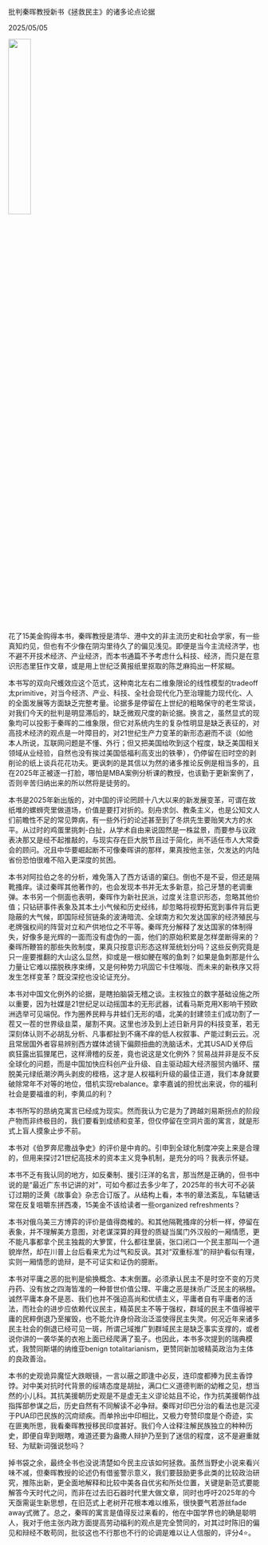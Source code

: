 批判秦晖教授新书《拯救民主》的诸多论点论据

2025/05/05

<img src="https://github.com/user-attachments/assets/63fe83ec-25a2-48a9-a40f-eeb4fb2bb80a" width="30%" height="30%">


花了15美金购得本书，秦晖教授是清华、港中文的非主流历史和社会学家，有一些真知灼见，但也有不少像在阴沟里待久了的偏见浅见。即便是当今主流经济学，也不避不开技术经济、产业经济，而本书通篇不予考虑什么科技、经济，而只是在意识形态里狂作文章，或是用上世纪泛黄报纸里抠取的陈芝麻捣出一杯浆糊。

本书写的双向尺蠖效应这个范式，这种南北左右二维象限论的线性模型的tradeoff太primitive，对当今经济、产业、科技、全社会现代化乃至治理能力现代化、人的全面发展等方面缺乏完整考量。论据多是停留在上世纪的粗略保守的老生常谈，对我们今天的批判是明显滞后的，缺乏微观尺度的新论据。换言之，虽然显式的现象均可以投影于秦晖的二维象限，但它对系统内生的复杂性明显是缺乏表征的，对高技术经济的观点是一叶障目的，对21世纪生产力变革的新形态避而不谈（如他本人所说，互联网问题是不懂、外行；但又把美国给吹到这个程度，缺乏美国相关领域从业经验，自然也没有挨过美国低福利高支出的铁拳），仍停留在旧时空的剥削论的纸上谈兵花花功夫。更讽刺的是其信以为然的诸多推论反例是相当多的，且在2025年正被逐一打脸，哪怕是MBA案例分析课的教授，也该勤于更新案例了，否则辛苦归纳出来的所以然将是徒劳的。

本书是2025年新出版的，对中国的评论罔顾十八大以来的新发展变革，可谓在故纸堆的螺蛳壳里做道场，价值是要打对折的。刻舟求剑、教条主义，也是公知文人们前瞻性不足的常见弊病，有一些外行的论述甚至到了冬烘先生要贻笑大方的水平。从过时的鸡蛋里挑刺-白扯，从学术自由来说固然是一株盆景，而要参与议政表决那又是经不起推敲的，与现实存在巨大脱节且过于简化，尚不适任市人大常委会的顾问。况且中华要崛起断不可像秦晖讲的那样，果真按他主张，欠发达的内陆省份恐怕很难不陷入更深度的贫困。

本书对阿拉伯之冬的分析，难免落入了西方话语的窠臼。倒也不是不妥，但还是隔靴搔痒。读过秦晖其他著作的，也会发现本书并无太多新意，拾己牙慧的老调重弹。本书另一个侧面也表明，秦晖作为新社民派，过度关注意识形态，忽略其他价值；只钻研事件表象及其本土小气候和历史经纬，却忽略将视野拓宽到事件背后更隐蔽的大气候，即国际经贸链条的波涛暗流、全球南方和欠发达国家的经济殖民与老牌强权间的阵营对立和产供地位之不平等。秦晖充分解释了发达国家的体制得失，好像多是光辉的一面而没有虚伪的一面，他们的原始积累是怎样垄断得来的？秦晖所鞭笞的那些失败制度，果真只按意识形态这样笼统划分吗？这些反例究竟是只一座要推翻的大山这么显然，抑或是一根如鲠在喉的鱼刺？如果是鱼刺那是什么力量让它难以摆脱秩序束缚，又是何种势力巩固它卡住喉咙、而未来的新秩序又将发生怎样变革？既没深挖也没论证充分。

本书对中国文化例外的论据，是瞎拍脑袋无稽之谈。主权独立的数字基础设施之所以重要，因为社媒是21世纪足以动摇国本的无形武器，试看马斯克用X影响干预欧洲选举可见端倪。作为圈养民粹与井蛙们无形的墙，北美的封建领主们成功割了一茬又一茬的世界级韭菜，屡割不爽。这里也涉及到上述日新月异的科技变革，若无深刻体认则不必胡乱分析、凡事都扯到不痛不痒的低人权叙事、产能过剩云云。况且常居国外者容易辨别西方媒体滤镜下偏颇扭曲的洗脑话术，尤其USAID关停后疯狂露出狐狸尾巴，这样滑稽的反差，竟也说这是文化例外？贸易战并非是反不反全球化的问题，而是中国加快应科创产业升级、自主驱动超大经济服贸内循环、摆脱美元绿纸潮汐两头剥皮的桎梏，这才是人权福利升级的最佳正道，我们本身就要破除常年不对等的地位，借机实现rebalance。拿李嘉诚的担忧出来说，你的福利社会是要福谁的利，李黄瓜的利？

本书所写的昂纳克寓言已经成为现实。然而我认为它是为了跨越刘易斯拐点的阶段产物而非终极目的，我们要看到成绩和变革，但仅停留在空洞片面的寓言，就是形式上盲人摸象止步不前。

本书对《伯罗奔尼撒战争史》的评价是中肯的。引申到全球化制度冲突上来是合理的，但用来探讨21世纪高技术的资本主义竞争机制，是充分的吗？我表示怀疑。

本书不乏有我认同的地方，如反秦制、援引汪洋的名言，那当然是正确的，但书中说的是“最近广东书记讲的对”，可如今都过去多少年了，2025年的书大可不必装订过期的泛黄《故事会》杂志合订版了。从结构上看，本书的章法紊乱，车轱辘话常在反复咀嚼东拼西凑，15美金不该给读者一些organized refreshments？

本书对俄乌美三方博弈的评价是值得商榷的。和其他隔靴搔痒的分析一样，停留在表象，并不理解美方意图，对老谋深算的拜登的质疑当属门外汉般的一厢情愿，更不能凡事都拿个民主独裁的大箩筐，什么都往里装，张口闭口一个民主那叫一个道貌岸然，却在川普上台后看来尤为过气和反讽。其对“双重标准”的辩护看似有理，实则一厢情愿的诡辩，是不可证实和证伪的臆断。

本书对平庸之恶的批判是偷换概念、本末倒置。必须承认民主不是时空不变的万灵丹药、没有放之四海皆准的一种普世价值公理、平庸之恶是抹杀广泛民主的祸根。诚然平庸本身不是恶、我们也并不强迫高尚和优绩主义，平庸者自有平庸者的活法，而社会的进步应依赖代议民主，精英民主不等于强权，群域的民主不值得被平庸的民粹倒退乃至摧毁，也不能允许身份政治泛滥使得民主失灵。何况近年来诸多民主社会的倒退已经可见一斑，所谓己域推广到群域民主是缺乏事实支撑的，或者说你讲的一袭华美的衣袍上面已经爬满了虱子。也因此，本书多次提到的瑞典模式，我赞同斯堪的纳维亚benign totalitarianism，更赞同新加坡精英政治为主体的良政善治。

本书的史观诡异魔怔大跌眼镜，一言以蔽之即逢中必反，连印度都捧为民主香饽饽。对中美对抗时代背景的绥靖态度是胡扯，满口仁义道德判断的幼稚之见，想当然的小儿科。其抗美援朝历史观是不是虚无主义谬论姑且不论，作为抗美援朝作战指挥部参谋之后，历史自然有不同解读不必争辩。秦晖对印巴分治的看法也是沉浸于PUA印巴民族的沉疴顽疾。而单拎出中印相比，又极力夸赞印度是个奇迹，实在匪夷所思，我看秦晖教授移民印度甚好。我们今人诠释注解民族独立的种种历史，即便自卑到眼瞎，难道还要为盎撒人辩护乃至到了迷信的程度，这不是避重就轻、为赋新词强说愁吗？

掉书袋之余，最终全书也没说清楚如今民主应该如何拯救。虽然当野史小说来看兴味不减，但秦晖教授的论述仍有借鉴警示意义，我们要鼓励更多此类的比较政治研究，推陈出新，更全面地解释和比较中美各自优劣和所处位置，关键是新范式要能解答今天时代之问，而非在过去旧石器时代里大做文章，同时也呼吁2025年的今天亟需诞生新思想，在旧范式上老树开花根本难以维系，很快要气若游丝fade away式微了。总之，秦晖的寓言是值得反过来看的，他在中国学界也的确是聪明人，我对于他主张内政方面提高劳动福利的观点是完全赞同的，对其过时陈旧的偏见和辩经不敢苟同，批驳这也不行那也不行的论调是难以让人信服的，评分4⭐️。
